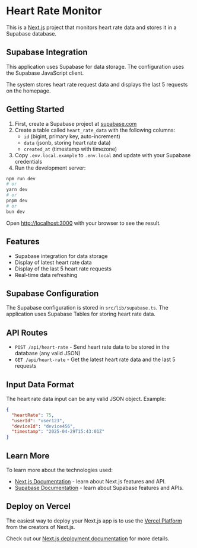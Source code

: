 # Heart Rate Monitor

This is a [Next.js](https://nextjs.org) project that monitors heart rate data and stores it in a Supabase database.

## Supabase Integration

This application uses Supabase for data storage. The configuration uses the Supabase JavaScript client.

The system stores heart rate request data and displays the last 5 requests on the homepage.

## Getting Started

1. First, create a Supabase project at [supabase.com](https://supabase.com)
2. Create a table called `heart_rate_data` with the following columns:
   - `id` (bigint, primary key, auto-increment)
   - `data` (jsonb, storing heart rate data)
   - `created_at` (timestamp with timezone)
3. Copy `.env.local.example` to `.env.local` and update with your Supabase credentials
4. Run the development server:

```bash
npm run dev
# or
yarn dev
# or
pnpm dev
# or
bun dev
```

Open [http://localhost:3000](http://localhost:3000) with your browser to see the result.

## Features

- Supabase integration for data storage
- Display of latest heart rate data
- Display of the last 5 heart rate requests
- Real-time data refreshing

## Supabase Configuration

The Supabase configuration is stored in `src/lib/supabase.ts`. The application uses Supabase Tables for storing heart rate data.

## API Routes

- `POST /api/heart-rate` - Send heart rate data to be stored in the database (any valid JSON)
- `GET /api/heart-rate` - Get the latest heart rate data and the last 5 requests

## Input Data Format

The heart rate data input can be any valid JSON object. Example:

```json
{
  "heartRate": 75,
  "userId": "user123",
  "deviceId": "device456",
  "timestamp": "2025-04-29T15:43:01Z"
}
```

## Learn More

To learn more about the technologies used:

- [Next.js Documentation](https://nextjs.org/docs) - learn about Next.js features and API.
- [Supabase Documentation](https://supabase.com/docs) - learn about Supabase features and APIs.

## Deploy on Vercel

The easiest way to deploy your Next.js app is to use the [Vercel Platform](https://vercel.com/new?utm_medium=default-template&filter=next.js&utm_source=create-next-app&utm_campaign=create-next-app-readme) from the creators of Next.js.

Check out our [Next.js deployment documentation](https://nextjs.org/docs/app/building-your-application/deploying) for more details.
